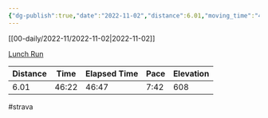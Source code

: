 ```yaml
---
{"dg-publish":true,"date":"2022-11-02","distance":6.01,"moving_time":"46:22","elapsed_time":"46:47","pace":"7:42","total_elevation_gain":608,"url":"https://www.strava.com/activities/8059747402","permalink":"/01-personal/strava/2022-11-02-lunch-run/","dgPassFrontmatter":true}
---
```



[[00-daily/2022-11/2022-11-02\|2022-11-02]]

[Lunch Run](https://www.strava.com/activities/8059747402)

| Distance | Time  | Elapsed Time | Pace | Elevation |
| -------- | ----- | ------------ | ---- | --------- |
| 6.01     | 46:22 | 46:47        | 7:42 | 608       |




#strava
